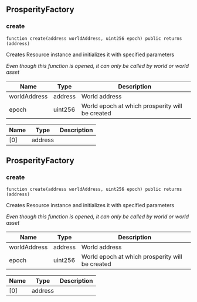 ## ProsperityFactory








### create

```solidity
function create(address worldAddress, uint256 epoch) public returns (address)
```

Creates Resource instance and initializes it with specified parameters

_Even though this function is opened, it can only be called by world or world asset_

| Name | Type | Description |
| ---- | ---- | ----------- |
| worldAddress | address | World address |
| epoch | uint256 | World epoch at which prosperity will be created |

| Name | Type | Description |
| ---- | ---- | ----------- |
| [0] | address |  |


## ProsperityFactory








### create

```solidity
function create(address worldAddress, uint256 epoch) public returns (address)
```

Creates Resource instance and initializes it with specified parameters

_Even though this function is opened, it can only be called by world or world asset_

| Name | Type | Description |
| ---- | ---- | ----------- |
| worldAddress | address | World address |
| epoch | uint256 | World epoch at which prosperity will be created |

| Name | Type | Description |
| ---- | ---- | ----------- |
| [0] | address |  |


